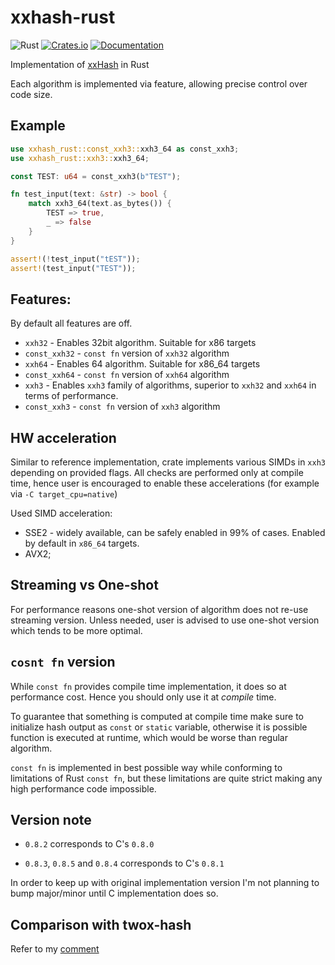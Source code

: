 # xxhash-rust

![Rust](https://github.com/DoumanAsh/xxhash-rust/workflows/Rust/badge.svg?branch=master)
[![Crates.io](https://img.shields.io/crates/v/xxhash-rust.svg)](https://crates.io/crates/xxhash-rust)
[![Documentation](https://docs.rs/xxhash-rust/badge.svg)](https://docs.rs/crate/xxhash-rust/)

Implementation of [xxHash](https://github.com/Cyan4973/xxHash) in Rust

Each algorithm is implemented via feature, allowing precise control over code size.

## Example

```rust
use xxhash_rust::const_xxh3::xxh3_64 as const_xxh3;
use xxhash_rust::xxh3::xxh3_64;

const TEST: u64 = const_xxh3(b"TEST");

fn test_input(text: &str) -> bool {
    match xxh3_64(text.as_bytes()) {
        TEST => true,
        _ => false
    }
}

assert!(!test_input("tEST"));
assert!(test_input("TEST"));
```

## Features:

By default all features are off.

- `xxh32` - Enables 32bit algorithm. Suitable for x86 targets
- `const_xxh32` - `const fn` version of `xxh32` algorithm
- `xxh64` - Enables 64 algorithm. Suitable for x86_64 targets
- `const_xxh64` - `const fn` version of `xxh64` algorithm
- `xxh3` - Enables `xxh3` family of algorithms, superior to `xxh32` and `xxh64` in terms of performance.
- `const_xxh3` - `const fn` version of `xxh3` algorithm

## HW acceleration

Similar to reference implementation, crate implements various SIMDs in `xxh3` depending on provided flags.
All checks are performed only at compile time, hence user is encouraged to enable these accelerations (for example via `-C target_cpu=native`)

Used SIMD acceleration:

- SSE2 - widely available, can be safely enabled in 99% of cases. Enabled by default in `x86_64` targets.
- AVX2;

## Streaming vs One-shot

For performance reasons one-shot version of algorithm does not re-use streaming version.
Unless needed, user is advised to use one-shot version which tends to be more optimal.

## `cosnt fn` version

While `const fn` provides compile time implementation, it does so at performance cost.
Hence you should only use it at _compile_ time.

To guarantee that something is computed at compile time make sure to initialize hash output
as `const` or `static` variable, otherwise it is possible function is executed at runtime, which
would be worse than regular algorithm.

`const fn` is implemented in best possible way while conforming to limitations of Rust `const
fn`, but these limitations are quite strict making any high performance code impossible.

## Version note

- `0.8.2` corresponds to C's `0.8.0`

- `0.8.3`, `0.8.5` and `0.8.4` corresponds to C's `0.8.1`

In order to  keep up with original implementation version I'm not planning to bump major/minor until C implementation does so.

## Comparison with twox-hash

Refer to my [comment](https://github.com/DoumanAsh/xxhash-rust/issues/10#issuecomment-980488647)

